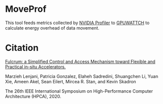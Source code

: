 # MoveProf

This tool feeds metrics collected by [NVIDIA Profiler](https://docs.nvidia.com/cuda/profiler-users-guide/index.html) to [GPUWATTCH](https://github.com/gpgpu-sim/gpgpu-sim_distribution) to calculate energy overhead of data movement.

# Citation
[Fulcrum: a Simplified Control and Access Mechanism toward Flexible and Practical in-situ Accelerators.](http://www.cs.virginia.edu/~ml2au/papers/FinalFulcrum.pdf)

Marzieh Lenjani, Patricia Gonzalez, Elaheh Sadredini, Shuangchen Li, Yuan Xie, Ameen Akel, Sean Eilert, Mircea R. Stan, and Kevin Skadron

The 26th IEEE International Symposium on High-Performance Computer Architecture (HPCA), 2020.

